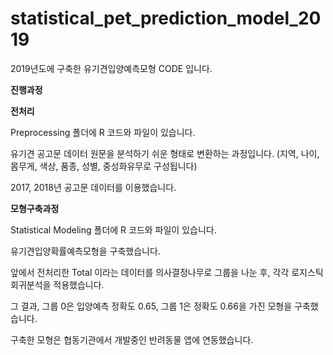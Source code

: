 # statistical_pet_prediction_model_2019
2019년도에 구축한 유기견입양예측모형 CODE 입니다.

**진행과정**

**전처리**

Preprocessing 폴더에 R 코드와 파일이 있습니다.

유기견 공고문 데이터 원문을 분석하기 쉬운 형태로 변환하는 과정입니다.
(지역, 나이, 몸무게, 색상, 품종, 성별, 중성화유무로 구성됩니다)

2017, 2018년 공고문 데이터를 이용했습니다.

**모형구축과정**

Statistical Modeling 폴더에 R 코드와 파일이 있습니다.

유기견입양확률예측모형을 구축했습니다.

앞에서 전처리한 Total 이라는 데이터를 의사결정나무로 그룹을 나눈 후, 각각 로지스틱 회귀분석을 적용했습니다.

그 결과, 그룹 0은 입양예측 정확도 0.65, 그룹 1은 정확도 0.66을 가진 모형을 구축했습니다.

구축한 모형은 협동기관에서 개발중인 반려동물 앱에 연동했습니다. 
